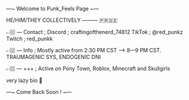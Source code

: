 —~ Welcome to Punk_Feels Page ~—

HE/HIM/THEY COLLECTIVELY         ———          🇵🇷🇩🇪

👉🏽 — Contact ; Discord ; craftingofthenerd_74812
   TikTok ; @red_punkz
Twitch ; red_punkk

👉🏽 — Info ; Mostly active from 2:30 PM CST —> 8—9 PM CST.
TRAUMAGENIC SYS, ENDOGENIC DNI

👉🏽 — +++ ; Active on Pony Town, Roblox, Minecraft and Skullgirls

very lazy bio 🤑

—~ Come Back Soon ! ~—
